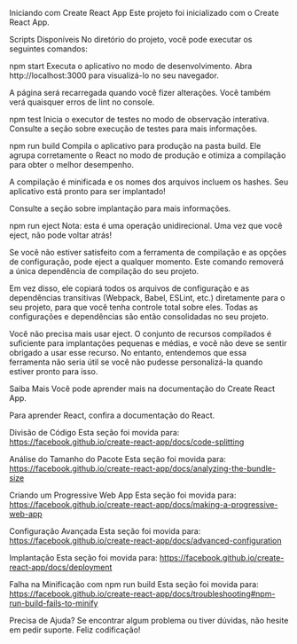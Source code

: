 
Iniciando com Create React App
Este projeto foi inicializado com o Create React App.

Scripts Disponíveis
No diretório do projeto, você pode executar os seguintes comandos:

npm start
Executa o aplicativo no modo de desenvolvimento.
Abra http://localhost:3000 para visualizá-lo no seu navegador.

A página será recarregada quando você fizer alterações.
Você também verá quaisquer erros de lint no console.

npm test
Inicia o executor de testes no modo de observação interativa.
Consulte a seção sobre execução de testes para mais informações.

npm run build
Compila o aplicativo para produção na pasta build.
Ele agrupa corretamente o React no modo de produção e otimiza a compilação para obter o melhor desempenho.

A compilação é minificada e os nomes dos arquivos incluem os hashes.
Seu aplicativo está pronto para ser implantado!

Consulte a seção sobre implantação para mais informações.

npm run eject
Nota: esta é uma operação unidirecional. Uma vez que você eject, não pode voltar atrás!

Se você não estiver satisfeito com a ferramenta de compilação e as opções de configuração, pode eject a qualquer momento. Este comando removerá a única dependência de compilação do seu projeto.

Em vez disso, ele copiará todos os arquivos de configuração e as dependências transitivas (Webpack, Babel, ESLint, etc.) diretamente para o seu projeto, para que você tenha controle total sobre eles. Todas as configurações e dependências são então consolidadas no seu projeto.

Você não precisa mais usar eject. O conjunto de recursos compilados é suficiente para implantações pequenas e médias, e você não deve se sentir obrigado a usar esse recurso. No entanto, entendemos que essa ferramenta não seria útil se você não pudesse personalizá-la quando estiver pronto para isso.

Saiba Mais
Você pode aprender mais na documentação do Create React App.

Para aprender React, confira a documentação do React.

Divisão de Código
Esta seção foi movida para: https://facebook.github.io/create-react-app/docs/code-splitting

Análise do Tamanho do Pacote
Esta seção foi movida para: https://facebook.github.io/create-react-app/docs/analyzing-the-bundle-size

Criando um Progressive Web App
Esta seção foi movida para: https://facebook.github.io/create-react-app/docs/making-a-progressive-web-app

Configuração Avançada
Esta seção foi movida para: https://facebook.github.io/create-react-app/docs/advanced-configuration

Implantação
Esta seção foi movida para: https://facebook.github.io/create-react-app/docs/deployment

Falha na Minificação com npm run build
Esta seção foi movida para: https://facebook.github.io/create-react-app/docs/troubleshooting#npm-run-build-fails-to-minify

Precisa de Ajuda?
Se encontrar algum problema ou tiver dúvidas, não hesite em pedir suporte. Feliz codificação!